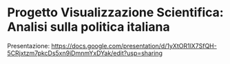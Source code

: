 # Progetto Visualizzazione Scientifica: Analisi sulla politica italiana

Presentazione: https://docs.google.com/presentation/d/1yXtOR1lX7SfQH-5CRjxtzm7pkcDs5xn9iDmnmYxDYak/edit?usp=sharing
